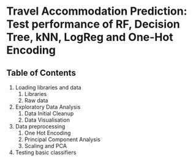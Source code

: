# Travel Accommodation Prediction: Test performance of RF, Decision Tree,  kNN,  LogReg  and One-Hot Encoding

## Table of Contents

1. Loading libraries and data
   1. Libraries
   2. Raw data
2. Exploratory Data Analysis
   1. Data Initial Cleanup
   2. Data Visualisation
3. Data preprocessing
   1. One Hot Encoding
   2. Principal Component Analysis
   3. Scaling and PCA
4. Testing basic classifiers
